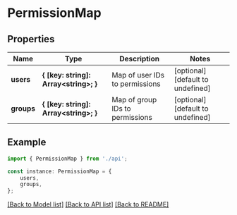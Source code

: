 # PermissionMap


## Properties

Name | Type | Description | Notes
------------ | ------------- | ------------- | -------------
**users** | **{ [key: string]: Array&lt;string&gt;; }** | Map of user IDs to permissions | [optional] [default to undefined]
**groups** | **{ [key: string]: Array&lt;string&gt;; }** | Map of group IDs to permissions | [optional] [default to undefined]

## Example

```typescript
import { PermissionMap } from './api';

const instance: PermissionMap = {
    users,
    groups,
};
```

[[Back to Model list]](../README.md#documentation-for-models) [[Back to API list]](../README.md#documentation-for-api-endpoints) [[Back to README]](../README.md)
